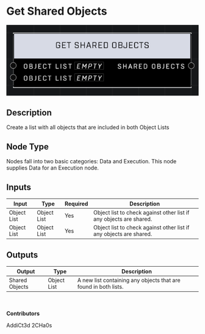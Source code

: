 # Get Shared Objects
![](../../../.gitbook/assets/get-shared-objects.png)
## Description
Create a list with all objects that are included in both Object Lists

## Node Type
Nodes fall into two basic categories: Data and Execution. This node supplies Data for an Execution node.

## Inputs
| Input | Type | Required | Description |
|------------------|------------------|----------|--------------------------------------------------------------|
| Object List | Object List | Yes | Object list to check against other list if any objects are shared. |
| Object List | Object List | Yes | Object list to check against other list if any objects are shared. |

## Outputs
| Output | Type | Description |
|------------------|------------------|--------------------------------------------------------------|
| Shared Objects | Object List | A new list containing any objects that are found in both lists. |

\
\
**Contributors**

AddiCt3d 2CHa0s
